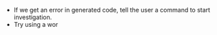 * If we get an error in generated code, tell the user a command to start
  investigation.
* Try using a wor